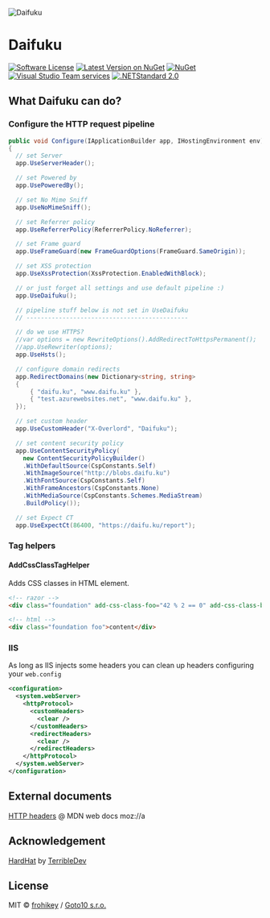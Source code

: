 ![Daifuku](https://raw.githubusercontent.com/goto10hq/Daifuku/master/daifuku-icon.png)

# Daifuku

[![Software License](https://img.shields.io/badge/license-MIT-brightgreen.svg?style=flat-square)](LICENSE.md)
[![Latest Version on NuGet](https://img.shields.io/nuget/v/Daifuku.svg?style=flat-square)](https://www.nuget.org/packages/Daifuku/)
[![NuGet](https://img.shields.io/nuget/dt/Daifuku.svg?style=flat-square)](https://www.nuget.org/packages/Daifuku/)
[![Visual Studio Team services](https://img.shields.io/vso/build/frohikey/c3964e53-4bf3-417a-a96e-661031ef862f/124.svg?style=flat-square)](https://github.com/goto10hq/Daifuku)
[![.NETStandard 2.0](https://img.shields.io/badge/.NETStandard-2.0-blue.svg)](https://github.com/dotnet/standard/blob/master/docs/versions/netstandard2.0.md)

## What Daifuku can do?

### Configure the HTTP request pipeline

```csharp
public void Configure(IApplicationBuilder app, IHostingEnvironment env)
{
  // set Server
  app.UseServerHeader();

  // set Powered by
  app.UsePoweredBy();

  // set No Mime Sniff
  app.UseNoMimeSniff();

  // set Referrer policy
  app.UseReferrerPolicy(ReferrerPolicy.NoReferrer);

  // set Frame guard
  app.UseFrameGuard(new FrameGuardOptions(FrameGuard.SameOrigin));

  // set XSS protection
  app.UseXssProtection(XssProtection.EnabledWithBlock);

  // or just forget all settings and use default pipeline :)
  app.UseDaifuku();

  // pipeline stuff below is not set in UseDaifuku
  // ---------------------------------------------

  // do we use HTTPS?
  //var options = new RewriteOptions().AddRedirectToHttpsPermanent();
  //app.UseRewriter(options);
  app.UseHsts();

  // configure domain redirects
  app.RedirectDomains(new Dictionary<string, string>
  {
      { "daifu.ku", "www.daifu.ku" },
      { "test.azurewebsites.net", "www.daifu.ku" },
  });

  // set custom header
  app.UseCustomHeader("X-Overlord", "Daifuku");

  // set content security policy
  app.UseContentSecurityPolicy(
    new ContentSecurityPolicyBuilder()
    .WithDefaultSource(CspConstants.Self)
    .WithImageSource("http://blobs.daifu.ku")
    .WithFontSource(CspConstants.Self)
    .WithFrameAncestors(CspConstants.None)
    .WithMediaSource(CspConstants.Schemes.MediaStream)
    .BuildPolicy());

  // set Expect CT
  app.UseExpectCt(86400, "https://daifu.ku/report");
```

### Tag helpers

#### AddCssClassTagHelper

Adds CSS classes in HTML element.

```html
<!-- razor -->
<div class="foundation" add-css-class-foo="42 % 2 == 0" add-css-class-bar="42 % 2 != 0">content</div>
```

```html
<!-- html -->
<div class="foundation foo">content</div>
```

### IIS

As long as IIS injects some headers you can clean up headers configuring your ``web.config``

```xml
<configuration>
  <system.webServer>
    <httpProtocol>
      <customHeaders>
        <clear />
      </customHeaders>
      <redirectHeaders>
        <clear />
      </redirectHeaders>
    </httpProtocol>
  </system.webServer>
</configuration>
```

## External documents

[HTTP headers](https://developer.mozilla.org/en-US/docs/Web/HTTP/Headers) @ MDN web docs moz://a

## Acknowledgement

[HardHat](https://github.com/TerribleDev/HardHat) by [TerribleDev](https://github.com/TerribleDev)

## License

MIT © [frohikey](http://frohikey.com) / [Goto10 s.r.o.](http://www.goto10.cz)
